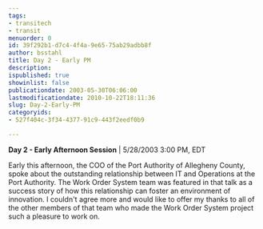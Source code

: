 ```yaml
---
tags:
- transitech
- transit
menuorder: 0
id: 39f292b1-d7c4-4f4a-9e65-75ab29adbb8f
author: bsstahl
title: Day 2 - Early PM
description: 
ispublished: true
showinlist: false
publicationdate: 2003-05-30T06:06:00
lastmodificationdate: 2010-10-22T18:11:36
slug: Day-2-Early-PM
categoryids:
- 527f404c-3f34-4377-91c9-443f2eedf0b9

---
```


**Day 2 - Early Afternoon Session** | 5/28/2003 3:00 PM, EDT

Early this afternoon, the COO of the Port Authority of Allegheny County, spoke about the outstanding relationship between IT and Operations at the Port Authority. The Work Order System team was featured in that talk as a success story of how this relationship can foster an environment of innovation. I couldn't agree more and would like to offer my thanks to all of the other members of that team who made the Work Order System project such a pleasure to work on.

